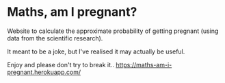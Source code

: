 # Maths, am I pregnant?

Website to calculate the approximate probability of getting pregnant (using data from the scientific research).

It meant to be a joke, but I've realised it may actually be useful.

Enjoy and please don't try to break it..
https://maths-am-i-pregnant.herokuapp.com/
